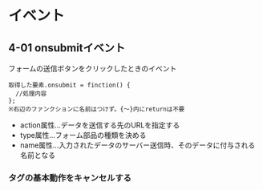 # イベント
## 4-01 onsubmitイベント
フォームの送信ボタンをクリックしたときのイベント

    取得した要素.onsubmit = finction() {
      //処理内容
    };
    ※右辺のファンクションに名前はつけず。{～}内にreturnは不要

- action属性…データを送信する先のURLを指定する
- type属性…フォーム部品の種類を決める
- name属性…入力されたデータのサーバー送信時、そのデータに付与される名前となる

### タグの基本動作をキャンセルする
